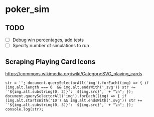 # poker_sim

## TODO
- [ ] Debug win percentages, add tests
- [ ] Specify number of simulations to run

## Scraping Playing Card Icons
https://commons.wikimedia.org/wiki/Category:SVG_playing_cards
```
str = ''; document.querySelectorAll('img').forEach((img) => { if (img.alt.length === 6  && img.alt.endsWith('.svg')) str += `'${img.alt.substring(0, 2)}': '${img.src}',` + "\n"; }); document.querySelectorAll('img').forEach((img) => { if (img.alt.startsWith('10') && img.alt.endsWith('.svg')) str += `'${img.alt.substring(0, 3)}': '${img.src}',` + "\n"; }); console.log(str);
```
